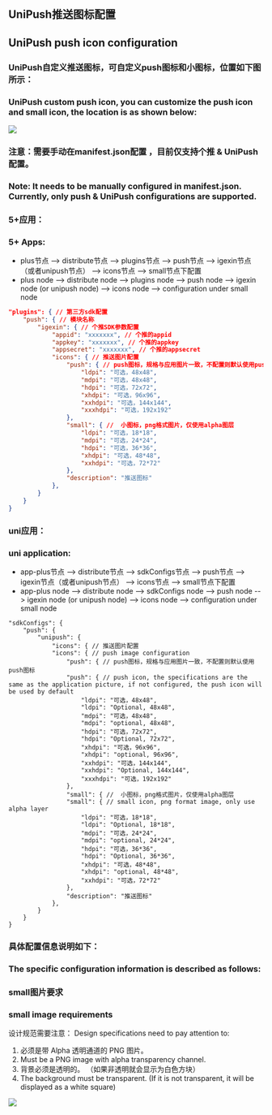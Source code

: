 ## UniPush推送图标配置
## UniPush push icon configuration



### UniPush自定义推送图标，可自定义push图标和小图标，位置如下图所示：
### UniPush custom push icon, you can customize the push icon and small icon, the location is as shown below:

![](https://native-res.dcloud.net.cn/images/uniapp/push/custom_push_icon/custom_push_icon_small_instructions.png)

### 注意：需要手动在manifest.json配置 ，目前仅支持个推 & UniPush配置。
### Note: It needs to be manually configured in manifest.json. Currently, only push & UniPush configurations are supported.
### 5+应用：
### 5+ Apps:
+ plus节点 --> distribute节点 --> plugins节点 --> push节点 --> igexin节点（或者unipush节点） --> icons节点 --> small节点下配置
+ plus node --> distribute node --> plugins node --> push node --> igexin node (or unipush node) --> icons node --> configuration under small node

```json
"plugins": { // 第三方sdk配置
	"push": { // 模块名称
		"igexin": { // 个推SDK参数配置
			"appid": "xxxxxxx", // 个推的appid
			"appkey": "xxxxxxx", // 个推的appkey
			"appsecret": "xxxxxxx", // 个推的appsecret
			"icons": { // 推送图片配置
				"push": { // push图标，规格与应用图片一致，不配置则默认使用push图标
					"ldpi": "可选，48x48",
					"mdpi": "可选，48x48",
					"hdpi": "可选，72x72",
					"xhdpi": "可选，96x96",
					"xxhdpi": "可选，144x144",
					"xxxhdpi": "可选，192x192"
				},
				"small": { //  小图标，png格式图片，仅使用alpha图层
					"ldpi": "可选，18*18",
					"mdpi": "可选，24*24",
					"hdpi": "可选，36*36",
					"xhdpi": "可选，48*48",
					"xxhdpi": "可选，72*72"
				},
				"description": "推送图标"
			},
		}
	}
}
```

### uni应用：
### uni application:
+ app-plus节点 --> distribute节点 --> sdkConfigs节点 --> push节点 --> igexin节点（或者unipush节点） --> icons节点 --> small节点下配置
+ app-plus node --> distribute node --> sdkConfigs node --> push node --> igexin node (or unipush node) --> icons node --> configuration under small node

~~~
"sdkConfigs": {
	"push": {
		"unipush": { 
			"icons": { // 推送图片配置
			"icons": { // push image configuration
				"push": { // push图标，规格与应用图片一致，不配置则默认使用push图标
				"push": { // push icon, the specifications are the same as the application picture, if not configured, the push icon will be used by default
					"ldpi": "可选，48x48",
					"ldpi": "Optional, 48x48",
					"mdpi": "可选，48x48",
					"mdpi": "optional, 48x48",
					"hdpi": "可选，72x72",
					"hdpi": "Optional, 72x72",
					"xhdpi": "可选，96x96",
					"xhdpi": "optional, 96x96",
					"xxhdpi": "可选，144x144",
					"xxhdpi": "Optional, 144x144",
					"xxxhdpi": "可选，192x192"
				},
				"small": { //  小图标，png格式图片，仅使用alpha图层
				"small": { // small icon, png format image, only use alpha layer
					"ldpi": "可选，18*18",
					"ldpi": "Optional, 18*18",
					"mdpi": "可选，24*24",
					"mdpi": "optional, 24*24",
					"hdpi": "可选，36*36",
					"hdpi": "Optional, 36*36",
					"xhdpi": "可选，48*48",
					"xhdpi": "optional, 48*48",
					"xxhdpi": "可选，72*72"
				},
				"description": "推送图标"
			},
		}
	}
}

~~~





### 具体配置信息说明如下：
### The specific configuration information is described as follows:

### small图片要求
### small image requirements
设计规范需要注意：
Design specifications need to pay attention to:
1. 必须是带 Alpha 透明通道的 PNG 图片。 
1. Must be a PNG image with alpha transparency channel.
2. 背景必须是透明的。 （如果非透明就会显示为白色方块）
2. The background must be transparent. (If it is not transparent, it will be displayed as a white square)




![](http://partner-dcloud-native.oss-cn-hangzhou.aliyuncs.com/images/uniapp/push/unipsuh_small_icon_style.png.png)


